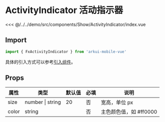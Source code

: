 # ActivityIndicator 活动指示器

<CodeDemo name="ActivityIndicator">

<<< @/../../demo/src/components/Show/ActivityIndicator/index.vue

</CodeDemo>

## Import

```js
import { FxActivityIndicator } from 'arkui-mobile-vue'
```

具体的引入方式可以参考[引入组件](../guide/import.md)。

## Props

| 属性  | 类型             | 默认值 | 必填 | 说明                   |
| ----- | ---------------- | ------ | ---- | ---------------------- |
| size  | number \| string | 20     | 否   | 宽高，单位 px          |
| color | string           |        | 否   | 主色颜色值，如 #ff0000 |
